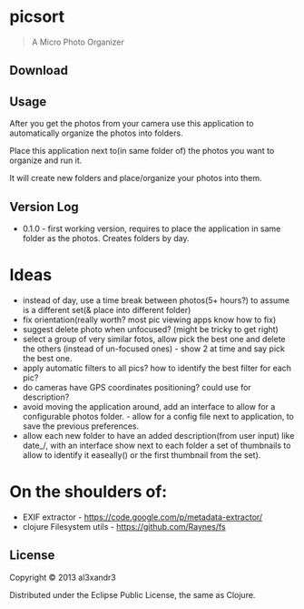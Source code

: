 # picsort

> A Micro Photo Organizer

## Download

## Usage

After you get the photos from your camera use this application to automatically organize the photos into folders.

Place this application next to(in same folder of) the photos you want to organize and run it. 

It will create new folders and place/organize your photos into them.

## Version Log

- 0.1.0 - first working version, requires to place the application in same folder as the photos. Creates folders by day.

# Ideas

  - instead of day, use a time break between photos(5+ hours?) to assume is a different set(& place into different folder)
  - fix orientation(really worth? most pic viewing apps know how to fix)
  - suggest delete photo when unfocused? (might be tricky to get right)
  - select a group of very similar fotos, allow pick the best one and delete the others (instead of un-focused ones) - show 2 at time and say pick the best one.
  - apply automatic filters to all pics? how to identify the best filter for each pic?
  - do cameras have GPS coordinates positioning? could use for description?
  - avoid moving the application around, add an interface to allow for a configurable photos folder. - allow for a config file next to application, to save the previous preferences.
  - allow each new folder to have an added description(from user input) like date_<description>/, with an interface show next to each folder a set of thumbnails to allow to identify it easeally() or the first thumbnail from the set).

# On the shoulders of:
- EXIF extractor - https://code.google.com/p/metadata-extractor/
- clojure Filesystem utils - https://github.com/Raynes/fs

## License

Copyright © 2013 al3xandr3

Distributed under the Eclipse Public License, the same as Clojure.
